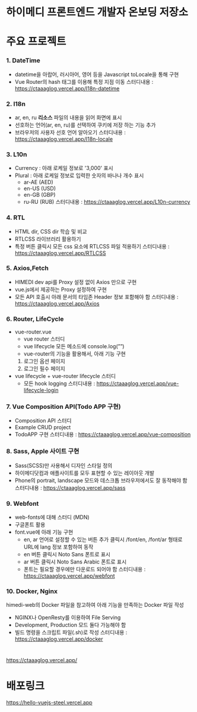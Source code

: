 # 하이메디 프론트엔드 개발자 온보딩 저장소

# 주요 프로젝트
### 1. DateTime
- datetime을 아랍어, 러시아어, 영어 등을 Javascript toLocale을 통해 구현
- Vue Router의 hash 태그를 이용해 특정 지점 이동
스터디내용 : https://ctaaaglog.vercel.app/I18n-datetime

### 2. I18n
- ar, en, ru **리소스** 파일의 내용을 읽어 화면에 표시   
- 선호하는 언어(ar, en, ru)를 선택하여 쿠키에 저장 하는 기능 추가
- 브라우저의 사용자 선호 언어 알아오기
스터디내용 : https://ctaaaglog.vercel.app/I18n-locale

### 3. L10n
- Currency : 아래 로케일 정보로 '3,000' 표시
- Plural  : 아래 로케일 정보로 입력한 숫자의 바나나 개수 표시
  - ar-AE (AED)
  - en-US (USD)
  - en-GB (GBP)
  - ru-RU (RUB)
스터디내용 : https://ctaaaglog.vercel.app/L10n-currency

### 4. RTL
- HTML dir, CSS dir 학습 및 비교
- RTLCSS 라이브러리 활용하기
- 특정 버튼 클릭시 모든 css 요소에 RTLCSS 파일 적용하기
스터디내용 : https://ctaaaglog.vercel.app/RTLCSS

### 5. Axios,Fetch
- HIMEDI dev api를 Proxy 설정 없이 Axios 만으로 구현
- vue.js에서 제공하는 Proxy 설정하여 구현
- 모든 API 호출시 아래 문서의 타임존 Header 정보 포함해야 함 
스터디내용 : https://ctaaaglog.vercel.app/Axios

### 6. Router, LifeCycle
- vue-router.vue
    - vue router 스터디
    - vue lifecycle 모든 메소드에 console.log(””)
    - vue-router의 기능을 활용해서, 아래 기능 구현
    1. 로그인 옵션 페이지
    2. 로그인 필수 페이지
- vue lifecycle + vue-router lifecycle 스터디
  - 모든 hook logging
스터디내용 : https://ctaaaglog.vercel.app/vue-lifecycle-login

### 7. Vue Composition API(Todo APP 구현)
- Composition API 스터디
- Example CRUD project
- TodoAPP 구현
스터디내용 : https://ctaaaglog.vercel.app/vue-composition

### 8. Sass, Apple 사이트 구현
- Sass(SCSS)만 사용해서 디자인 스타일 정의
- 하이메디닷컴과 애플사이트를 모두 표현할 수 있는 레이아웃 개발
- Phone의 portrait,  landscape 모드와 데스크톱 브라우저에서도 잘 동작해야 함
스터디내용 : https://ctaaaglog.vercel.app/sass

### 9. Webfont
- web-fonts에 대해 스터디 (MDN)
- 구글폰트 활용
- font.vue에 아래 기능 구현
  - en, ar 언어로 설정할 수 있는 버튼 추가
    클릭시 /font/en, /font/ar 형태로 URL에 lang 정보 포함하여 동작
  - en 버튼 클릭시 Noto Sans 폰트로 표시
  - ar 버튼 클릭시 Noto Sans Arabic 폰트로 표시
  - 폰트는 필요할 경우에만 다운로드 되어야 함
스터디내용 : https://ctaaaglog.vercel.app/webfont

### 10. Docker, Nginx
himedi-web의 Docker 파일을 참고하여 아래 기능을 만족하는 Docker 파일 작성
- NGINX나 OpenResty를 이용하여 File Serving
- Development, Production 모드 둘다 가능해야 함
- 빌드 명령을 스크립트 파일(.sh)로 작성
스터디내용 : https://ctaaaglog.vercel.app/docker


# 
https://ctaaaglog.vercel.app/

# 배포링크
https://hello-vuejs-steel.vercel.app
